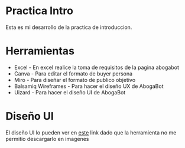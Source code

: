 # Practica Intro
Esta es mi desarrollo de la practica de introduccion.

# Herramientas
* Excel - En excel realice la toma de requisitos de la pagina abogabot
* Canva - Para editar el formato de buyer persona
* Miro - Para diseñar el formato de publico objetivo
* Balsamiq Wireframes - Para hacer el diseño UX de AbogaBot
* Uizard - Para hacer el diseño UI de AbogaBot


# Diseño UI
El diseño UI lo pueden ver en [este](https://app.uizard.io/p/8894daec) link dado que la herramienta no me permitio descargarlo en imagenes
